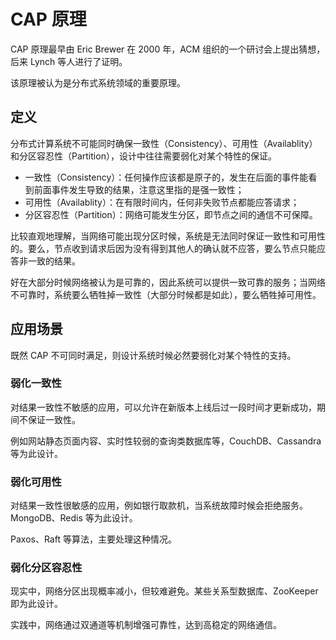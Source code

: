 # CAP 原理

CAP 原理最早由 Eric Brewer 在 2000 年，ACM 组织的一个研讨会上提出猜想，后来 Lynch 等人进行了证明。

该原理被认为是分布式系统领域的重要原理。

## 定义
分布式计算系统不可能同时确保一致性（Consistency）、可用性（Availablity）和分区容忍性（Partition），设计中往往需要弱化对某个特性的保证。

* 一致性（Consistency）：任何操作应该都是原子的，发生在后面的事件能看到前面事件发生导致的结果，注意这里指的是强一致性；
* 可用性（Availablity）：在有限时间内，任何非失败节点都能应答请求；
* 分区容忍性（Partition）：网络可能发生分区，即节点之间的通信不可保障。

比较直观地理解，当网络可能出现分区时候，系统是无法同时保证一致性和可用性的。要么，节点收到请求后因为没有得到其他人的确认就不应答，要么节点只能应答非一致的结果。

好在大部分时候网络被认为是可靠的，因此系统可以提供一致可靠的服务；当网络不可靠时，系统要么牺牲掉一致性（大部分时候都是如此），要么牺牲掉可用性。

## 应用场景

既然 CAP 不可同时满足，则设计系统时候必然要弱化对某个特性的支持。

### 弱化一致性
对结果一致性不敏感的应用，可以允许在新版本上线后过一段时间才更新成功，期间不保证一致性。

例如网站静态页面内容、实时性较弱的查询类数据库等，CouchDB、Cassandra 等为此设计。

### 弱化可用性
对结果一致性很敏感的应用，例如银行取款机，当系统故障时候会拒绝服务。MongoDB、Redis 等为此设计。

Paxos、Raft 等算法，主要处理这种情况。

### 弱化分区容忍性
现实中，网络分区出现概率减小，但较难避免。某些关系型数据库、ZooKeeper 即为此设计。

实践中，网络通过双通道等机制增强可靠性，达到高稳定的网络通信。

